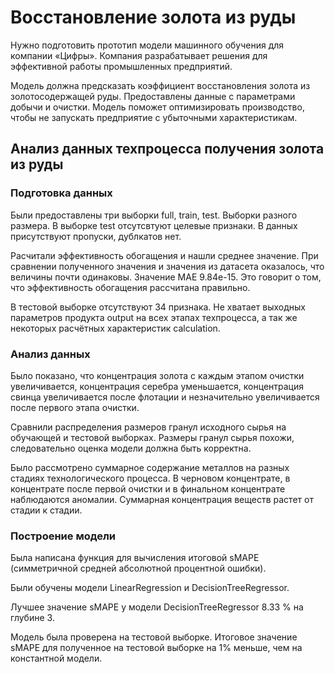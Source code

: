 # Восстановление золота из руды
Нужно подготовить прототип модели машинного обучения для компании «Цифры». Компания разрабатывает решения для эффективной работы промышленных предприятий.

Модель должна предсказать коэффициент восстановления золота из золотосодержащей руды. Предоставлены данные с параметрами добычи и очистки. Модель поможет оптимизировать производство, чтобы не запускать предприятие с убыточными характеристикам.

## Анализ данных техпроцесса получения золота из руды

### Подготовка данных

Были предоставлены три выборки full, train, test. Выборки разного размера. В выборке test отсутсвтуют целевые признаки. В данных присутствуют пропуски, дублкатов нет.

Расчитали эффективность обогащения и нашли среднее значение. При сравнении полученного значения и значения из датасета оказалось, что величины почти одинаковы. Значение MAE 9.84e-15. Это говорит о том, что эффективность обогащения рассчитана правильно.

В тестовой выборке отсутствуют 34 признака. Не хватает выходных параметров продукта output на всех этапах техпроцесса, а так же некоторых расчётных характеристик calculation.

### Анализ данных

Было показано, что концентрация золота с каждым этапом очистки увеличивается, концентрация серебра уменьшается, концентрация свинца увеличивается после флотации и незначительно увеличивается после первого этапа очистки.

Сравнили распределения размеров гранул исходного сырья на обучающей и тестовой выборках. Размеры гранул сырья похожи, следовательно оценка модели должна быть корректна.

Было рассмотрено суммарное содержание металлов на разных стадиях технологического процесса. В черновом концентрате, в концентрате после первой очистки и в финальном концентрате наблюдаются аномалии. Суммарная концентрация веществ растет от стадии к стадии.

### Построение модели

Была написана функция для вычисления итоговой sMAPE (симметричной средней абсолютной процентной ошибки).

Были обучены модели LinearRegression и DecisionTreeRegressor.

Лучшее значение sMAPE у модели DecisionTreeRegressor 8.33 % на глубине 3.

Модель была проверена на тестовой выборке. Итоговое значение sMAPE для полученное на тестовой выборке на 1% меньше, чем на константной модели.


